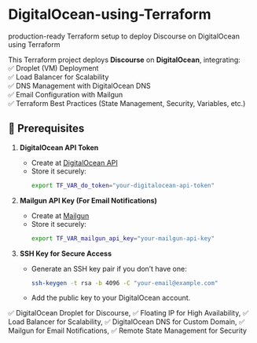 # DigitalOcean-using-Terraform
production-ready Terraform setup to deploy Discourse on DigitalOcean using Terraform

This Terraform project deploys **Discourse** on **DigitalOcean**, integrating:  
✅ Droplet (VM) Deployment  
✅ Load Balancer for Scalability  
✅ DNS Management with DigitalOcean DNS  
✅ Email Configuration with Mailgun  
✅ Terraform Best Practices (State Management, Security, Variables, etc.) 

## 📌 Prerequisites

1. **DigitalOcean API Token**  
   - Create at [DigitalOcean API](https://cloud.digitalocean.com/account/api)  
   - Store it securely:  
     ```sh
     export TF_VAR_do_token="your-digitalocean-api-token"
     ```

2. **Mailgun API Key (For Email Notifications)**  
   - Create at [Mailgun](https://www.mailgun.com/)  
   - Store it securely:  
     ```sh
     export TF_VAR_mailgun_api_key="your-mailgun-api-key"
     ```

3. **SSH Key for Secure Access**  
   - Generate an SSH key pair if you don’t have one:  
     ```sh
     ssh-keygen -t rsa -b 4096 -C "your-email@example.com"
     ```
   - Add the public key to your DigitalOcean account.


✅ DigitalOcean Droplet for Discourse,
✅ Floating IP for High Availability,
✅ Load Balancer for Scalability,
✅ DigitalOcean DNS for Custom Domain,
✅ Mailgun for Email Notifications,
✅ Remote State Management for Security
